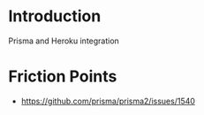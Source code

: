 # Introduction

Prisma and Heroku integration

# Friction Points

- https://github.com/prisma/prisma2/issues/1540
